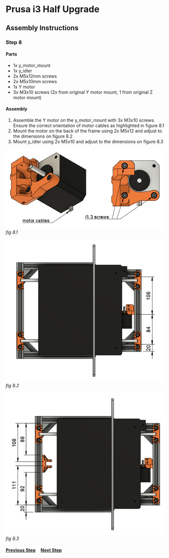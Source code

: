 # Prusa i3 Half Upgrade

## Assembly Instructions

### Step 8

#### Parts

* 1x y_motor_mount
* 1x y_idler
* 2x M5x12mm screws
* 2x M5x10mm screws
* 1x Y motor
* 3x M3x10 screws (2x from original Y motor mount, 1 from original Z motor mount)

#### Assembly

1. Assemble the Y motor on the y_motor_mount with 3x M3x10 screws. Ensure the correct orientation of motor cables as highlighted in figure 8.1
1. Mount the motor on the back of the frame using 2x M5x12 and adjust to the dimensions on figure 8.2
1. Mount y_idler using 2x M5x10 and adjust to the dimensions on figure 8.3



![](img/fig8.1.png)\
*fig 8.1*

![](img/fig8.2.png)\
*fig 8.2*


![](img/fig8.3.png)\
*fig 8.3*

#### [Previous Step](step07.md) &nbsp;&nbsp;&nbsp; [Next Step](step09.md)